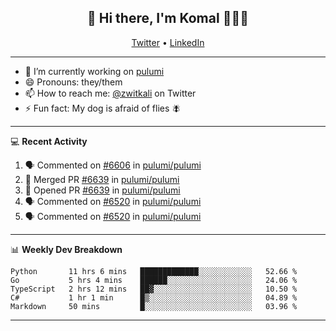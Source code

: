 <h2 align="center"> 👋 Hi there, I'm Komal 🧑🏾‍💻 </h2>
<p align="center">
    <a href="https://twitter.com/zwitkali">Twitter</a> •
    <a href="https://www.linkedin.com/in/komal-ali/">LinkedIn</a>
</p>

--------

- 🔭 I’m currently working on [pulumi](https://github.com/pulumi/pulumi)
- 😄 Pronouns: they/them
- 📫 How to reach me: [@zwitkali](https://twitter.com/zwitkali) on Twitter
- ⚡ Fun fact: My dog is afraid of flies 🪰

--------
💻 **Recent Activity**

<!--START_SECTION:activity-->
1. 🗣 Commented on [#6606](https://github.com/pulumi/pulumi/issues/6606) in [pulumi/pulumi](https://github.com/pulumi/pulumi)
2. 🎉 Merged PR [#6639](https://github.com/pulumi/pulumi/pull/6639) in [pulumi/pulumi](https://github.com/pulumi/pulumi)
3. 💪 Opened PR [#6639](https://github.com/pulumi/pulumi/pull/6639) in [pulumi/pulumi](https://github.com/pulumi/pulumi)
4. 🗣 Commented on [#6520](https://github.com/pulumi/pulumi/issues/6520) in [pulumi/pulumi](https://github.com/pulumi/pulumi)
5. 🗣 Commented on [#6520](https://github.com/pulumi/pulumi/issues/6520) in [pulumi/pulumi](https://github.com/pulumi/pulumi)
<!--END_SECTION:activity-->

--------

📊 **Weekly Dev Breakdown**
<!--START_SECTION:waka-->
```text
Python       11 hrs 6 mins   █████████████░░░░░░░░░░░░   52.66 % 
Go           5 hrs 4 mins    ██████░░░░░░░░░░░░░░░░░░░   24.06 % 
TypeScript   2 hrs 12 mins   ██▓░░░░░░░░░░░░░░░░░░░░░░   10.50 % 
C#           1 hr 1 min      █▒░░░░░░░░░░░░░░░░░░░░░░░   04.89 % 
Markdown     50 mins         █░░░░░░░░░░░░░░░░░░░░░░░░   03.96 % 
```
<!--END_SECTION:waka-->

--------